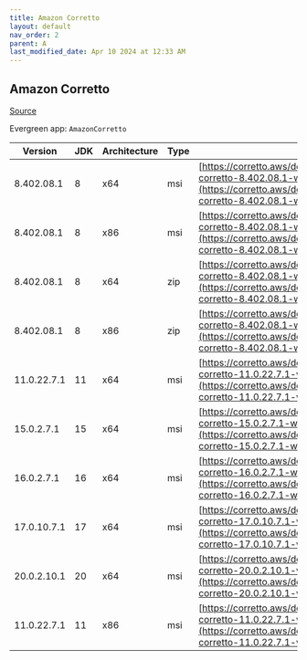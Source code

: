```yaml
---
title: Amazon Corretto
layout: default
nav_order: 2
parent: A
last_modified_date: Apr 10 2024 at 12:33 AM
---
```


## Amazon Corretto

[Source](https://aws.amazon.com/corretto/)

Evergreen app: `AmazonCorretto`

| Version     | JDK | Architecture | Type | URI                                                                                                                                                                                                      |
| ----------- | --- | ------------ | ---- | -------------------------------------------------------------------------------------------------------------------------------------------------------------------------------------------------------- |
| 8.402.08.1  | 8   | x64          | msi  | [https://corretto.aws/downloads/resources/8.402.08.1/amazon-corretto-8.402.08.1-windows-x64-jdk.msi](https://corretto.aws/downloads/resources/8.402.08.1/amazon-corretto-8.402.08.1-windows-x64-jdk.msi) |
| 8.402.08.1  | 8   | x86          | msi  | [https://corretto.aws/downloads/resources/8.402.08.1/amazon-corretto-8.402.08.1-windows-x86-jdk.msi](https://corretto.aws/downloads/resources/8.402.08.1/amazon-corretto-8.402.08.1-windows-x86-jdk.msi) |
| 8.402.08.1  | 8   | x64          | zip  | [https://corretto.aws/downloads/resources/8.402.08.1/amazon-corretto-8.402.08.1-windows-x64-jre.zip](https://corretto.aws/downloads/resources/8.402.08.1/amazon-corretto-8.402.08.1-windows-x64-jre.zip) |
| 8.402.08.1  | 8   | x86          | zip  | [https://corretto.aws/downloads/resources/8.402.08.1/amazon-corretto-8.402.08.1-windows-x86-jre.zip](https://corretto.aws/downloads/resources/8.402.08.1/amazon-corretto-8.402.08.1-windows-x86-jre.zip) |
| 11.0.22.7.1 | 11  | x64          | msi  | [https://corretto.aws/downloads/resources/11.0.22.7.1/amazon-corretto-11.0.22.7.1-windows-x64.msi](https://corretto.aws/downloads/resources/11.0.22.7.1/amazon-corretto-11.0.22.7.1-windows-x64.msi)     |
| 15.0.2.7.1  | 15  | x64          | msi  | [https://corretto.aws/downloads/resources/15.0.2.7.1/amazon-corretto-15.0.2.7.1-windows-x64.msi](https://corretto.aws/downloads/resources/15.0.2.7.1/amazon-corretto-15.0.2.7.1-windows-x64.msi)         |
| 16.0.2.7.1  | 16  | x64          | msi  | [https://corretto.aws/downloads/resources/16.0.2.7.1/amazon-corretto-16.0.2.7.1-windows-x64.msi](https://corretto.aws/downloads/resources/16.0.2.7.1/amazon-corretto-16.0.2.7.1-windows-x64.msi)         |
| 17.0.10.7.1 | 17  | x64          | msi  | [https://corretto.aws/downloads/resources/17.0.10.7.1/amazon-corretto-17.0.10.7.1-windows-x64.msi](https://corretto.aws/downloads/resources/17.0.10.7.1/amazon-corretto-17.0.10.7.1-windows-x64.msi)     |
| 20.0.2.10.1 | 20  | x64          | msi  | [https://corretto.aws/downloads/resources/20.0.2.10.1/amazon-corretto-20.0.2.10.1-windows-x64.msi](https://corretto.aws/downloads/resources/20.0.2.10.1/amazon-corretto-20.0.2.10.1-windows-x64.msi)     |
| 11.0.22.7.1 | 11  | x86          | msi  | [https://corretto.aws/downloads/resources/11.0.22.7.1/amazon-corretto-11.0.22.7.1-windows-x86.msi](https://corretto.aws/downloads/resources/11.0.22.7.1/amazon-corretto-11.0.22.7.1-windows-x86.msi)     |

